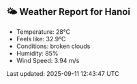 <!-- WEATHER-START -->
## 🌤 Weather Report for Hanoi

- Temperature: 28°C
- Feels like: 32.9°C
- Conditions: broken clouds
- Humidity: 85%
- Wind Speed: 3.94 m/s

Last updated: 2025-09-11 12:43:47 UTC
<!-- WEATHER-END -->
